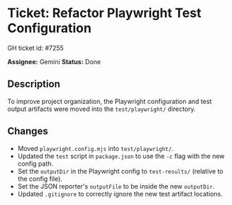 # Ticket: Refactor Playwright Test Configuration

GH ticket id: #7255

**Assignee:** Gemini
**Status:** Done

## Description
To improve project organization, the Playwright configuration and test output artifacts were moved into the `test/playwright/` directory.

## Changes
- Moved `playwright.config.mjs` into `test/playwright/`.
- Updated the `test` script in `package.json` to use the `-c` flag with the new config path.
- Set the `outputDir` in the Playwright config to `test-results/` (relative to the config file).
- Set the JSON reporter's `outputFile` to be inside the new `outputDir`.
- Updated `.gitignore` to correctly ignore the new test artifact locations.
